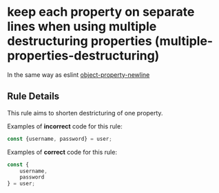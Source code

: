 # keep each property on separate lines when using multiple destructuring properties (multiple-properties-destructuring)

In the same way as eslint [object-property-newline](https://eslint.org/docs/rules/object-property-newline)

## Rule Details

This rule aims to shorten destricturing of one property.

Examples of **incorrect** code for this rule:

```js
const {username, password} = user;
```

Examples of **correct** code for this rule:

```js
const {
    username,
    password
} = user;
```

